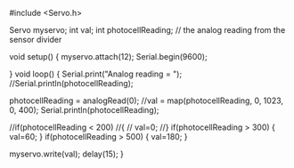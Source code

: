 #include <Servo.h>

Servo myservo;
int val;
int photocellReading;     // the analog reading from the sensor divider


void setup()
{
myservo.attach(12);
  Serial.begin(9600);   

}
void loop()
{
Serial.print("Analog reading = ");
  //Serial.println(photocellReading);  

  
photocellReading = analogRead(0);
//val = map(photocellReading, 0, 1023, 0, 400);
  Serial.println(photocellReading);  

//if(photocellReading < 200)
//{
//    val=0;
//}
if(photocellReading > 300)
{
    val=60;
}
if(photocellReading > 500)
{
   val=180;
}

myservo.write(val);
delay(15);
}
